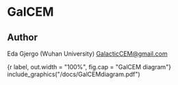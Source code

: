 # GalCEM
## Author
Eda Gjergo (Wuhan University) <GalacticCEM@gmail.com>

{r label, out.width = "100%", fig.cap = "GalCEM diagram"}
include_graphics("/docs/GalCEMdiagram.pdf")
